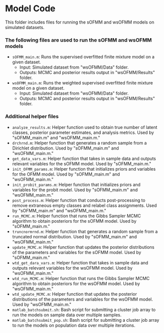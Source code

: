 # Model Code
This folder includes files for running the sOFMM and wsOFMM models on simulated datasets.

### The following files are used to run the sOFMM and wsOFMM models
* `sOFMM_main.m`: Runs the supervised overfitted finite mixture model on a given dataset.
    * Input: Simulated dataset from "wsOFMM/Data" folder.
    * Outputs: MCMC and posterior results output in "wsOFMM/Results" folder.
* `wsOFMM_main.m`: Runs the weighted supervised overfitted finite mixture model on a given dataset.
    * Input: Simulated dataset from "wsOFMM/Data" folder.
    * Outputs: MCMC and posterior results output in "wsOFMM/Results" folder.

### Additional helper files 
* `analyze_results.m`: Helper function used to obtain true number of latent classes, posterior parameter estimates, and analysis metrics. Used by "sOFMM_main.m" and "wsOFMM_main.m."
* `drchrnd.m`: Helper function that generates a random sample from a Dirichlet distribution. Used by "sOFMM_main.m" and "wsOFMM_main.m."
* `get_data_vars.m`: Helper function that takes in sample data and outputs relevant variables for the sOFMM model. Used by "sOFMM_main.m."
* `init_OFMM_params.m`: Helper function that initializes priors and variables for the OFMM model. Used by "sOFMM_main.m" and "wsOFMM_main.m."
* `init_probit_params.m`: Helper function that initializes priors and variables for the probit model. Used by "sOFMM_main.m" and "wsOFMM_main.m."
* `post_process.m`: Helper function that conducts post-processing to remove extraneous empty classes and relabel class assignments. Used by "sOFMM_main.m" and "wsOFMM_main.m."
* `run_MCMC.m`: Helper function that runs the Gibbs Sampler MCMC algorithm to obtain posteriors for the sOFMM model. Used by "sOFMM_main.m."
* `truncnormrnd.m`: Helper function that generates a random sample from a truncated normal distribution. Used by "sOFMM_main.m" and "wsOFMM_main.m."
* `update_MCMC.m`: Helper function that updates the posterior distributions of the parameters and variables for the sOFMM model. Used by "sOFMM_main.m."
* `wtd_get_dara_vars.m`: Helper function that takes in sample data and outputs relevant variables for the wsOFMM model. Used by "wsOFMM_main.m."
* `wtd_run_MCMC.m`: Helper function that runs the Gibbs Sampler MCMC algorithm to obtain posteriors for the wsOFMM model. Used by "wsOFMM_main.m."
* `wtd_update_MCMC.m`: Helper function that updates the posterior distributions of the parameters and variables for the wsOFMM model. Used by "wsOFMM_main.m."
* `matlab_batchsubmit.sh`: Bash script for submitting a cluster job array to run the models on sample data over multiple samples.
* `matlab_batchsubmit_pop.sh`: Bash script for submitting a cluster job array to run the models on population data over multiple iterations.

